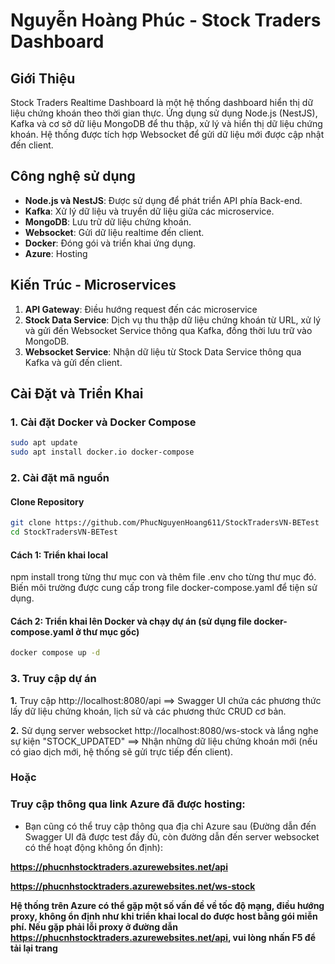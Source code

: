 # Nguyễn Hoàng Phúc - Stock Traders Dashboard

## Giới Thiệu

Stock Traders Realtime Dashboard là một hệ thống dashboard hiển thị dữ liệu chứng khoán theo thời gian thực. Ứng dụng sử dụng Node.js (NestJS), Kafka và cơ sở dữ liệu MongoDB để thu thập, xử lý và hiển thị dữ liệu chứng khoán. Hệ thống được tích hợp Websocket để gửi dữ liệu mới được cập nhật đến client.

## Công nghệ sử dụng

- **Node.js và NestJS**: Được sử dụng để phát triển API phía Back-end.
- **Kafka**: Xử lý dữ liệu và truyền dữ liệu giữa các microservice.
- **MongoDB**: Lưu trữ dữ liệu chứng khoán.
- **Websocket**: Gửi dữ liệu realtime đến client.
- **Docker**: Đóng gói và triển khai ứng dụng.
- **Azure**: Hosting

## Kiến Trúc - Microservices

1. **API Gateway**: Điều hướng request đến các microservice
2. **Stock Data Service**: Dịch vụ thu thập dữ liệu chứng khoán từ URL, xử lý và gửi đến Websocket Service thông qua Kafka, đồng thời lưu trữ vào MongoDB.
3. **Websocket Service**: Nhận dữ liệu từ Stock Data Service thông qua Kafka và gửi đến client.

## Cài Đặt và Triển Khai

### 1. Cài đặt Docker và Docker Compose

```bash
sudo apt update
sudo apt install docker.io docker-compose
```

### 2. Cài đặt mã nguồn

#### Clone Repository

```bash
git clone https://github.com/PhucNguyenHoang611/StockTradersVN-BETest
cd StockTradersVN-BETest
```

#### Cách 1: Triển khai local

npm install trong từng thư mục con và thêm file .env cho từng thư mục đó. Biến môi trường được cung cấp trong file docker-compose.yaml để tiện sử dụng.

#### Cách 2: Triển khai lên Docker và chạy dự án (sử dụng file docker-compose.yaml ở thư mục gốc)

```bash
docker compose up -d
```

### 3. Truy cập dự án

**1.** Truy cập http://localhost:8080/api ==> Swagger UI chứa các phương thức lấy dữ liệu chứng khoán, lịch sử và các phương thức CRUD cơ bản.

**2.** Sử dụng server websocket http://localhost:8080/ws-stock và lắng nghe sự kiện "STOCK_UPDATED" ==> Nhận những dữ liệu chứng khoán mới (nếu có giao dịch mới, hệ thống sẽ gửi trực tiếp đến client).

### Hoặc

### Truy cập thông qua link Azure đã được hosting:

- Bạn cũng có thể truy cập thông qua địa chỉ Azure sau (Đường dẫn đến Swagger UI đã được test đầy đủ, còn đường dẫn đến server websocket có thể hoạt động không ổn định):

**https://phucnhstocktraders.azurewebsites.net/api**

**https://phucnhstocktraders.azurewebsites.net/ws-stock**

**Hệ thống trên Azure có thể gặp một số vấn đề về tốc độ mạng, điều hướng proxy, không ổn định như khi triển khai local do được host bằng gói miễn phí. Nếu gặp phải lỗi proxy ở đường dẫn https://phucnhstocktraders.azurewebsites.net/api, vui lòng nhấn F5 để tải lại trang**
